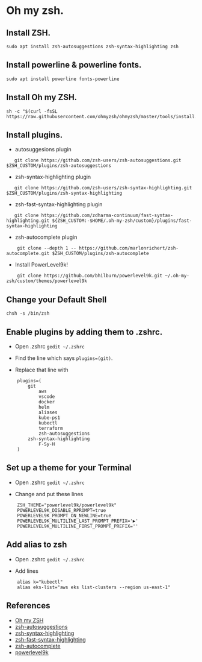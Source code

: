 # Oh my zsh.

## Install ZSH.
```
sudo apt install zsh-autosuggestions zsh-syntax-highlighting zsh
```
## Install powerline & powerline fonts.
```
sudo apt install powerline fonts-powerline
```

## Install Oh my ZSH.
```
sh -c "$(curl -fsSL https://raw.githubusercontent.com/ohmyzsh/ohmyzsh/master/tools/install.sh)"
```

## Install plugins.
 - autosuggesions plugin
 ```
	git clone https://github.com/zsh-users/zsh-autosuggestions.git $ZSH_CUSTOM/plugins/zsh-autosuggestions
```
 - zsh-syntax-highlighting plugin
 ```
	git clone https://github.com/zsh-users/zsh-syntax-highlighting.git $ZSH_CUSTOM/plugins/zsh-syntax-highlighting
```
 - zsh-fast-syntax-highlighting plugin
 ```
	git clone https://github.com/zdharma-continuum/fast-syntax-highlighting.git ${ZSH_CUSTOM:-$HOME/.oh-my-zsh/custom}/plugins/fast-syntax-highlighting
```
 - zsh-autocomplete plugin
```
	git clone --depth 1 -- https://github.com/marlonrichert/zsh-autocomplete.git $ZSH_CUSTOM/plugins/zsh-autocomplete
```
 - Install PowerLevel9k!
```
	git clone https://github.com/bhilburn/powerlevel9k.git ~/.oh-my-zsh/custom/themes/powerlevel9k
```

## Change your Default Shell
```
chsh -s /bin/zsh
```

## Enable plugins by adding them to .zshrc.
 - Open .zshrc
	`gedit ~/.zshrc`
	
 -  Find the line which says `plugins=(git)`.
	
 -  Replace that line with
```
	plugins=(
		git
        	aws
        	vscode
        	docker
        	helm
        	aliases
        	kube-ps1
        	kubectl
        	terraform
        	zsh-autosuggestions
   		zsh-syntax-highlighting
        	F-Sy-H
	)
```
## Set up a theme for your Terminal
 - Open .zshrc
	`gedit ~/.zshrc`

 -  Change and put these lines
```
	ZSH_THEME="powerlevel9k/powerlevel9k"
	POWERLEVEL9K_DISABLE_RPROMPT=true
	POWERLEVEL9K_PROMPT_ON_NEWLINE=true
	POWERLEVEL9K_MULTILINE_LAST_PROMPT_PREFIX='▶'
	POWERLEVEL9K_MULTILINE_FIRST_PROMPT_PREFIX=''
```
## Add alias to zsh
 - Open .zshrc
	`gedit ~/.zshrc`

 -  Add lines
```
	alias k="kubectl"
	alias eks-list="aws eks list-clusters --region us-east-1"
```

## References

 - [Oh my ZSH](https://github.com/ohmyzsh/ohmyzsh)
 - [zsh-autosuggestions](https://github.com/zsh-users/zsh-autosuggestions)
 - [zsh-syntax-highlighting](https://github.com/zsh-users/zsh-syntax-highlighting)
 - [zsh-fast-syntax-highlighting](https://github.com/zdharma/fast-syntax-highlighting)
 - [zsh-autocomplete](https://github.com/marlonrichert/zsh-autocomplete)
 - [powerlevel9k](https://github.com/Powerlevel9k/powerlevel9k)
